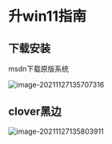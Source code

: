 # 升win11指南



## 下载安装

msdn下载原版系统

![image-20211127135707316](E:\codee\VuePress-blog\docs\blog\images\image-20211127135707316.png)





## clover黑边

![image-20211127135803911](E:\codee\VuePress-blog\docs\blog\images\image-20211127135803911.png)